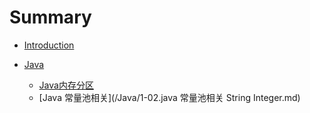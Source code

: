 # Summary

* [Introduction](README.md)

* [Java]()
    - [Java内存分区](/Java/1-01.java内存分区.md)
    - [Java 常量池相关](/Java/1-02.java 常量池相关 String Integer.md)